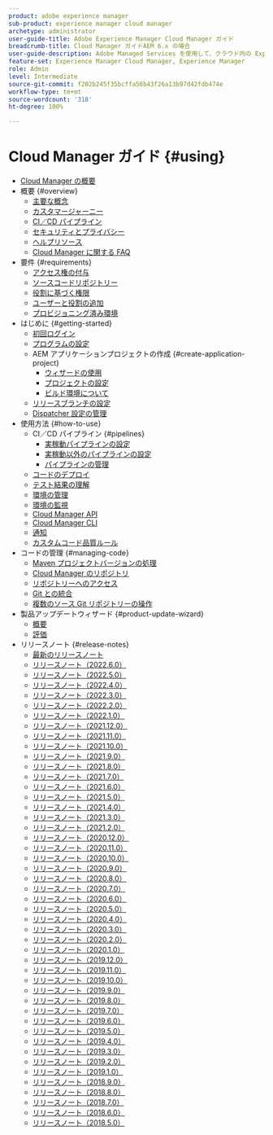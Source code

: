 ```yaml
---
product: adobe experience manager
sub-product: experience manager cloud manager
archetype: administrator
user-guide-title: Adobe Experience Manager Cloud Manager ガイド
breadcrumb-title: Cloud Manager ガイドAEM 6.x の場合
user-guide-description: Adobe Managed Services を使用して、クラウド内の Experience Manager を自己管理する方法について学習します。
feature-set: Experience Manager Cloud Manager, Experience Manager
role: Admin
level: Intermediate
source-git-commit: f202b245f35bcffa56b43f26a13b97d42fdb474e
workflow-type: tm+mt
source-wordcount: '318'
ht-degree: 100%

---
```



# Cloud Manager ガイド {#using}

+ [Cloud Manager の概要](introduction-to-cloud-manager.md)
+ 概要 {#overview}
   + [主要な概念](key-concepts.md)
   + [カスタマージャーニー](customer-journey.md)
   + [CI／CD パイプライン](ci-cd-pipeline.md)
   + [セキュリティとプライバシー](security-and-privacy.md)
   + [ヘルプリソース](help-resources.md)
   + [Cloud Manager に関する FAQ](cloud-manager-faqs.md)
+ 要件 {#requirements}
   + [アクセス権の付与](access-rights-granted.md)
   + [ソースコードリポジトリー](source-code-repository.md)
   + [役割に基づく権限](role-based-permissions.md)
   + [ユーザーと役割の追加](setting-up-users-and-roles.md)
   + [プロビジョニング済み環境](environments-provisioned.md)
+ はじめに {#getting-started}
   + [初回ログイン](first-time-login.md)
   + [プログラムの設定](setting-up-program.md)
   + AEM アプリケーションプロジェクトの作成 {#create-application-project}
      + [ウィザードの使用](using-the-wizard.md)
      + [プロジェクトの設定](setting-up-project.md)
      + [ビルド環境について](build-environment-details.md)
   + [リリースブランチの設定](configure-your-release-branches.md)
   + [Dispatcher 設定の管理](dispatcher-configurations.md)
+ 使用方法 {#how-to-use}
   + CI／CD パイプライン {#pipelines}
      + [実稼動パイプラインの設定](configuring-production-pipelines.md)
      + [実稼動以外のパイプラインの設定](configuring-non-production-pipelines.md)
      + [パイプラインの管理](managing-pipelines.md)
   + [コードのデプロイ](deploying-code.md)
   + [テスト結果の理解](understand-your-test-results.md)
   + [環境の管理](manage-your-environment.md)
   + [環境の監視](monitor-your-environments.md)
   + [Cloud Manager API](https://www.adobe.io/apis/experiencecloud/cloud-manager/docs.html)
   + [Cloud Manager CLI](https://github.com/adobe/aio-cli-plugin-cloudmanager/blob/main/README.md)
   + [通知](notifications.md)
   + [カスタムコード品質ルール](custom-code-quality-rules.md)
+ コードの管理 {#managing-code}
   + [Maven プロジェクトバージョンの処理](activating-maven-project.md)
   + [Cloud Manager のリポジトリ](cloud-manager-repositories.md)
   + [リポジトリーへのアクセス](accessing-repos.md)
   + [Git との統合](setup-cloud-manager-git-integration.md)
   + [複数のソース Git リポジトリーの操作](/help/using/working-with-multiple-source-git-repos.md)
+ 製品アップデートウィザード {#product-update-wizard}
   + [概要](overview-productupdate-wizard.md)
   + [評価](evaluation.md)
+ リリースノート {#release-notes}
   + [最新のリリースノート](release-notes-current.md)
   + [リリースノート（2022.6.0）](release-notes-2022-6-0.md)
   + [リリースノート（2022.5.0）](release-notes-2022-5-0.md)
   + [リリースノート（2022.4.0）](release-notes-2022-4-0.md)
   + [リリースノート（2022.3.0）](release-notes-2022-3-0.md)
   + [リリースノート（2022.2.0）](release-notes-2022-2-0.md)
   + [リリースノート（2022.1.0）](release-notes-2022-1-0.md)
   + [リリースノート（2021.12.0）](release-notes-2021-12-0.md)
   + [リリースノート（2021.11.0）](release-notes-2021-11-0.md)
   + [リリースノート（2021.10.0）](release-notes-2021-10-0.md)
   + [リリースノート（2021.9.0）](release-notes-2021-9-0.md)
   + [リリースノート（2021.8.0）](release-notes-2021-8-0.md)
   + [リリースノート（2021.7.0）](release-notes-2021-7-0.md)
   + [リリースノート（2021.6.0）](release-notes-2021-6-0.md)
   + [リリースノート（2021.5.0）](release-notes-2021-5-0.md)
   + [リリースノート（2021.4.0）](release-notes-2021-4-0.md)
   + [リリースノート（2021.3.0）](release-notes-2021-3-0.md)
   + [リリースノート（2021.2.0）](release-notes-2021-2-0.md)
   + [リリースノート（2020.12.0）](release-notes-2020-12-0.md)
   + [リリースノート（2020.11.0）](release-notes-2020-11-0.md)
   + [リリースノート（2020.10.0）](release-notes-2020-10-0.md)
   + [リリースノート（2020.9.0）](release-notes-2020-9-0.md)
   + [リリースノート（2020.8.0）](release-notes-2020-8-0.md)
   + [リリースノート（2020.7.0）](release-notes-2020-7-0.md)
   + [リリースノート（2020.6.0）](release-notes-2020-6-0.md)
   + [リリースノート（2020.5.0）](release-notes-2020-5-0.md)
   + [リリースノート（2020.4.0）](release-notes-2020-4-0.md)
   + [リリースノート（2020.3.0）](release-notes-2020-3-0.md)
   + [リリースノート（2020.2.0）](release-notes-2020-2-0.md)
   + [リリースノート（2020.1.0）](release-notes-2020-1-0.md)
   + [リリースノート（2019.12.0）](release-notes-2019-12-0.md)
   + [リリースノート（2019.11.0）](release-notes-2019-11-0.md)
   + [リリースノート（2019.10.0）](release-notes-2019-10-0.md)
   + [リリースノート（2019.9.0）](release-notes-2019-9-0.md)
   + [リリースノート（2019.8.0）](release-notes-2019-8-0.md)
   + [リリースノート（2019.7.0）](release-notes-2019-7-0.md)
   + [リリースノート（2019.6.0）](release-notes-2019-6-0.md)
   + [リリースノート（2019.5.0）](release-notes-2019-5-0.md)
   + [リリースノート（2019.4.0）](release-notes-2019-4-0.md)
   + [リリースノート（2019.3.0）](release-notes-2019-3-0.md)
   + [リリースノート（2019.2.0）](release-notes-2019-2-0.md)
   + [リリースノート（2019.1.0）](release-notes-2019-1-0.md)
   + [リリースノート（2018.9.0）](release-notes-2018-9-0.md)
   + [リリースノート（2018.8.0）](release-notes-2018-8-0.md)
   + [リリースノート（2018.7.0）](release-notes-2018-7-0.md)
   + [リリースノート（2018.6.0）](release-notes-2018-6-0.md)
   + [リリースノート（2018.5.0）](release-notes-2018-5-0.md)
